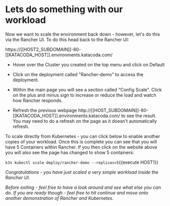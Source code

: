 # Lets do something with our workload

Now we want to scale the environment back down - however, let's do this via the Rancher UI.  To do this head back to the Rancher UI:

https://[[HOST2_SUBDOMAIN]]-80-[[KATACODA_HOST]].environments.katacoda.com/

* Hover over the Cluster you created on the top menu and click on Default

* Click on the deployment called "Rancher-demo" to access the deployment.

* Within the main page you will see a section called "Config Scale".  Click on the plus and minus sign to increase or reduce the load and watch how Rancher responds.

* Refresh the previous webpage http://[[HOST_SUBDOMAIN]]-80-[[KATACODA_HOST]].environments.katacoda.com/ to see the result.  You may need to do a refresh on the page as it doesn't automatically refresh.

To scale directly from Kubernetes - you can click below to enable another copies of your workload.  Once this is complete you can see that you will have 5 Containers within Rancher.  If you then click on the website above you will also see the page has changed to show 5 containers:

`k3s kubectl scale deploy/rancher-demo --replicas=5`{{execute HOST1}}

_Congratulations - you have just scaled a very simple workload inside the Rancher UI._

_Before exiting - feel free to have a look around and see what else you can do.  If you are ready though - feel free to hit continue and move onto another demonstration of Rancher and Kubernetes._
